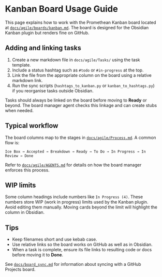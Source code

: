 # Kanban Board Usage Guide

This page explains how to work with the Promethean Kanban board located at
[`docs/agile/boards/kanban.md`](agile/boards/kanban.md). The board is designed
for the Obsidian Kanban plugin but renders fine on GitHub.

## Adding and linking tasks

1. Create a new markdown file in `docs/agile/Tasks/` using the task template.
2. Include a status hashtag such as `#todo` or `#in-progress` at the top.
3. Link the file from the appropriate column on the board using a relative
   markdown link.
4. Run the sync scripts (`hashtags_to_kanban.py` or `kanban_to_hashtags.py`) if
   you reorganise tasks outside Obsidian.

Tasks should always be linked on the board before moving to **Ready** or beyond.
The board manager agent checks this linkage and can create stubs when needed.

## Typical workflow

The board columns map to the stages in
[`docs/agile/Process.md`](agile/Process.md). A common flow is:

`Ice Box → Accepted → Breakdown → Ready → To Do → In Progress → In Review → Done`

Refer to [`docs/agile/AGENTS.md`](agile/AGENTS.md) for details on how the board
manager enforces this process.

## WIP limits

Some column headings include numbers like `In Progress (4)`. These numbers store
WIP (work in progress) limits used by the Kanban plugin. Avoid editing them
manually. Moving cards beyond the limit will highlight the column in Obsidian.

## Tips

- Keep filenames short and use kebab case.
- Use relative links so the board works on GitHub as well as in Obsidian.
- When a task is complete, ensure its file links to resulting code or docs before
  moving it to **Done**.

See [`docs/board_sync.md`](board_sync.md) for information about syncing with a
GitHub Projects board.
